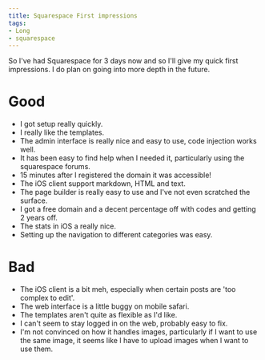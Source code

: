 ```yaml
---
title: Squarespace First impressions
tags:
- Long
- squarespace
---
```


So I've had Squarespace for 3 days now and so I'll give my quick first impressions. I do plan on going into more depth in the future.

# Good

* I got setup really quickly.
* I really like the templates.
* The admin interface is really nice and easy to use, code injection works well.
* It has been easy to find help when I needed it, particularly using the squarespace forums.
* 15 minutes after I registered the domain it was accessible!
* The iOS client support markdown, HTML and text.
* The page builder is really easy to use and I've not even scratched the surface.
* I got a free domain and a decent percentage off with codes and getting 2 years off.
* The stats in iOS a really nice.
* Setting up the navigation to different categories was easy. 

# Bad

* The iOS client is a bit meh, especially when certain posts are 'too complex to edit'.
* The web interface is a little buggy on mobile safari.
* The templates aren't quite as flexible as I'd like.
* I can't seem to stay logged in on the web, probably easy to fix.
* I'm not convinced on how it handles images, particularly if I want to use the same image, it seems like I have to upload images when I want to use them.
